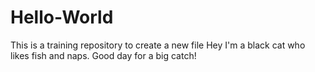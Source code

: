 # Hello-World
This is a training repository to create a new file
Hey I'm a black cat who likes fish and naps.
Good day for a big catch!
